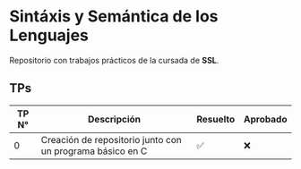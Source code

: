 # Sintáxis y Semántica de los Lenguajes

Repositorio con trabajos prácticos de la cursada de **SSL**.


## TPs

| TP N° | Descripción    | Resuelto              | Aprobado              |
| ----  | -------------- | --------------------- | --------------------- |
| 0     | Creación de repositorio junto con un programa básico en C   |  ✅  |  ❌  |
